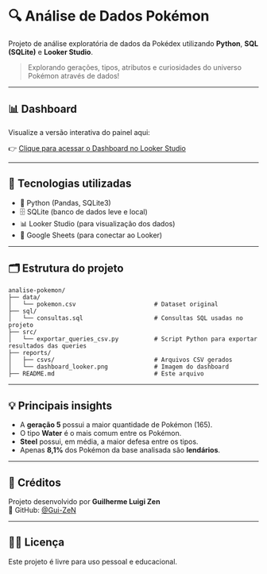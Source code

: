 
# 🔍 Análise de Dados Pokémon

Projeto de análise exploratória de dados da Pokédex utilizando **Python**, **SQL (SQLite)** e **Looker Studio**.

> Explorando gerações, tipos, atributos e curiosidades do universo Pokémon através de dados!

---

## 📊 Dashboard

Visualize a versão interativa do painel aqui:

👉 [Clique para acessar o Dashboard no Looker Studio](https://lookerstudio.google.com/reporting/8679976f-6a0c-4410-b0a6-462a31e6a5d6)

---

## 🧰 Tecnologias utilizadas

- 🐍 Python (Pandas, SQLite3)
- 🗄️ SQLite (banco de dados leve e local)
- 📊 Looker Studio (para visualização dos dados)
- 📁 Google Sheets (para conectar ao Looker)

---

## 🗂️ Estrutura do projeto

```
analise-pokemon/
├── data/
│   └── pokemon.csv                      # Dataset original
├── sql/
│   └── consultas.sql                    # Consultas SQL usadas no projeto
├── src/
│   └── exportar_queries_csv.py          # Script Python para exportar resultados das queries
├── reports/
│   ├── csvs/                            # Arquivos CSV gerados
│   └── dashboard_looker.png             # Imagem do dashboard
├── README.md                            # Este arquivo
```

---

## 💡 Principais insights

- A **geração 5** possui a maior quantidade de Pokémon (165).
- O tipo **Water** é o mais comum entre os Pokémon.
- **Steel** possui, em média, a maior defesa entre os tipos.
- Apenas **8,1%** dos Pokémon da base analisada são **lendários**.

---

## 🙌 Créditos

Projeto desenvolvido por **Guilherme Luigi Zen**  
🔗 GitHub: [@Gui-ZeN](https://github.com/Gui-ZeN)

---

## 🐱‍👤 Licença

Este projeto é livre para uso pessoal e educacional.
